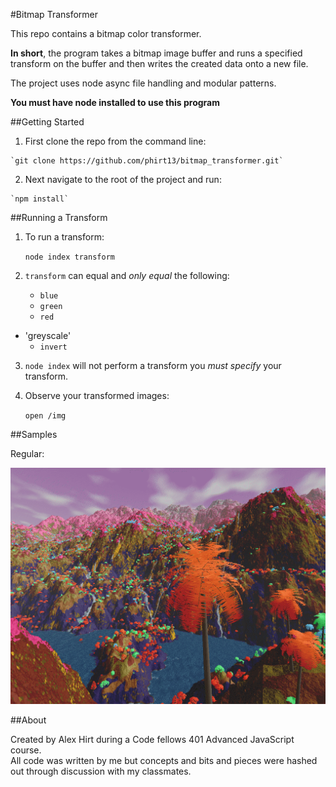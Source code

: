 #Bitmap Transformer

This repo contains a bitmap color transformer.  

**In short**, the program takes a bitmap image buffer and runs a specified transform on the buffer and then writes the created data onto a new file.

The project uses node async file handling and modular patterns.

**You must have node installed to use this program**

##Getting Started

  1. First clone the repo from the command line:

	`git clone https://github.com/phirt13/bitmap_transformer.git`

  2. Next navigate to the root of the project and run:

	`npm install`

##Running a Transform

1. To run a transform:

	`node index transform`

2. `transform` can equal and *only equal* the following:

	- `blue`
	- `green`
	- `red`
  - 'greyscale'
	- `invert`

3. `node index` will not perform a transform you *must specify* your transform.  

4. Observe your transformed images:

	`open /img`

##Samples

Regular:

![Regular](/img/LAND2.bmp)

##About

Created by Alex Hirt during a Code fellows 401 Advanced JavaScript course.  
All code was written by me but concepts and bits and pieces were hashed out through discussion with my classmates.  
